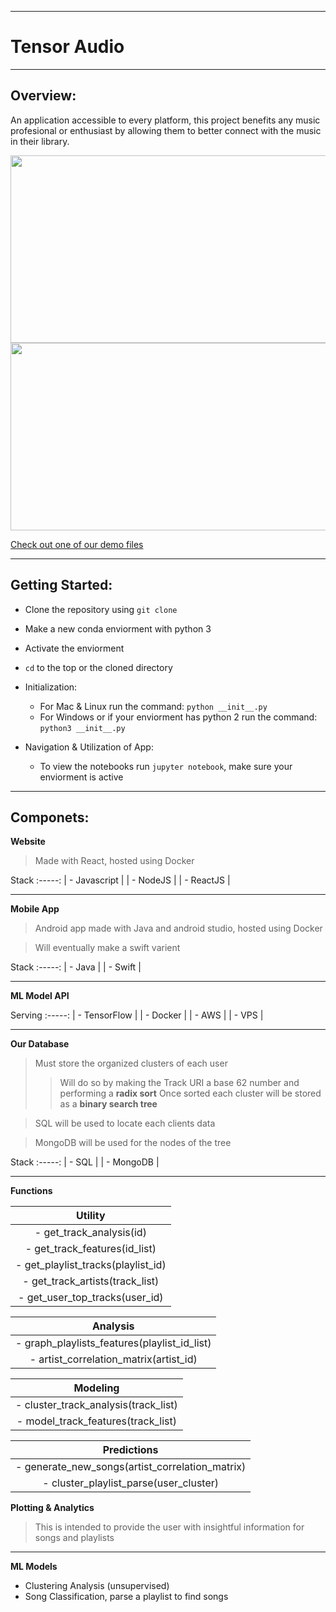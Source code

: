 ----------------------------------------------------------------------
# Tensor Audio

-----------------------------------
Overview:
-----------------------------------
An application accessible to every platform, this project benefits any music profesional or enthusiast by allowing them to better connect with the music in their library.   

<!--
<img display=flex align=right height=230 width=440 src="https://portingdata.com/image_files/demo_spectro.png" />
-->

<img display=flex float=left height=300 width=600 src="https://portingdata.com/image_files/demo_digital.png" /> 

<img display=flex float=left height=300 width=600 src="https://portingdata.com/image_files/demo_3d.png" /> 


<a display=flex href="https://portingdata.com/image_files/demo_3d.html">Check out one of our demo files</a>


-----------------------------------
Getting Started:
-----------------------------------
- Clone the repository using ```git clone```
- Make a new conda enviorment with python 3
- Activate the enviorment
- ```cd``` to the top or the cloned directory

- Initialization:
   - For Mac & Linux run the command: ```python __init__.py```
   - For Windows or if your enviorment has python 2 run the command: ```python3 __init__.py```

- Navigation & Utilization of App:
   - To view the notebooks run ```jupyter notebook```, make sure your enviorment is active

-----------------------------------
Componets:
-----------------------------------
**Website**
> Made with React, hosted using Docker

   Stack
  :-----:
| - Javascript |
| - NodeJS     |
| - ReactJS    |

-------
**Mobile App**
> Android app made with Java and android studio, hosted using Docker

> Will eventually make a swift varient

   Stack
  :-----:
| - Java   |
| - Swift  |
  
-------
**ML Model API** 

  Serving
  :-----:
| - TensorFlow |
| - Docker     |
| - AWS        |
| - VPS        |

-------
**Our Database**  
> Must store the organized clusters of each user
>> Will do so by making the Track URI a base 62 number and performing a **radix sort**
>> Once sorted each cluster will be stored as a **binary search tree** 

> SQL will be used to locate each clients data 

> MongoDB will be used for the nodes of the tree

   Stack
  :-----:
| - SQL     |
| - MongoDB |
 

-------
**Functions**

|              Utility                 |
|        :------------------:          |
|  - get_track_analysis(id)            |
|  - get_track_features(id_list)       |
|  - get_playlist_tracks(playlist_id)  |
|  - get_track_artists(track_list)     |
|  - get_user_top_tracks(user_id)      |

|              Analysis                               |
|              :------:                               |
|  - graph_playlists_features(playlist_id_list)       |
|  - artist_correlation_matrix(artist_id)             |

|              Modeling                    |
|              :------:                    |
|  - cluster_track_analysis(track_list)    |
|  - model_track_features(track_list)      |

|             Predictions                             |
|              :------:                               |
|  - generate_new_songs(artist_correlation_matrix)    |
|  - cluster_playlist_parse(user_cluster)             |

              
              
**Plotting & Analytics**
> This is intended to provide the user with insightful information for songs and playlists


   -------
**ML Models**

- Clustering Analysis (unsupervised)
- Song Classification, parse a playlist to find songs 


